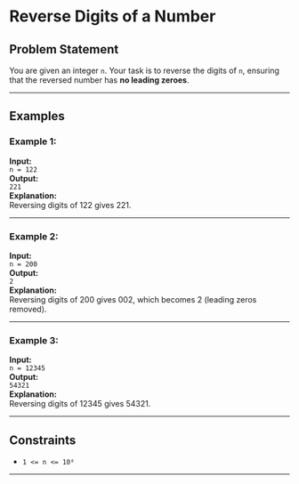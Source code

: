 # Reverse Digits of a Number

## Problem Statement

You are given an integer `n`. Your task is to reverse the digits of `n`, ensuring that the reversed number has **no leading zeroes**.

---

## Examples

### Example 1:
**Input:**  
`n = 122`  
**Output:**  
`221`  
**Explanation:**  
Reversing digits of 122 gives 221.

---

### Example 2:
**Input:**  
`n = 200`  
**Output:**  
`2`  
**Explanation:**  
Reversing digits of 200 gives 002, which becomes 2 (leading zeros removed).

---

### Example 3:
**Input:**  
`n = 12345`  
**Output:**  
`54321`  
**Explanation:**  
Reversing digits of 12345 gives 54321.

---

## Constraints

- `1 <= n <= 10⁶`

---
